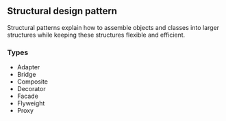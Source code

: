 ## Structural design pattern

Structural patterns explain how to assemble objects and classes into larger structures while keeping these structures flexible and efficient.

### Types
- Adapter
- Bridge
- Composite
- Decorator
- Facade
- Flyweight
- Proxy
